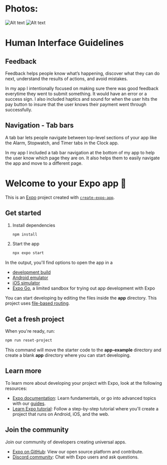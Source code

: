 # Photos:

![Alt text](/assets/main_wireframe.jpg)
![Alt text](/assets/second_wireframe.jpg)

# Human Interface Guidelines

## Feedback

Feedback helps people know what’s happening, discover what they can do next, understand the results of actions, and avoid mistakes.

In my app I intentionally focused on making sure there was good feedback everytime they went to submit something. It would have an error or a success sign. I also included haptics and sound for when the user hits the pay button to insure that the user knows their payment went through successfully.

## Navigation - Tab bars

A tab bar lets people navigate between top-level sections of your app like the Alarm, Stopwatch, and Timer tabs in the Clock app.

In my app I included a tab bar navigation at the bottom of my app to help the user know which page they are on. It also helps them to easily navigate the app and move to a different page.


# Welcome to your Expo app 👋

This is an [Expo](https://expo.dev) project created with [`create-expo-app`](https://www.npmjs.com/package/create-expo-app).

## Get started

1. Install dependencies

   ```bash
   npm install
   ```

2. Start the app

   ```bash
   npx expo start
   ```

In the output, you'll find options to open the app in a

- [development build](https://docs.expo.dev/develop/development-builds/introduction/)
- [Android emulator](https://docs.expo.dev/workflow/android-studio-emulator/)
- [iOS simulator](https://docs.expo.dev/workflow/ios-simulator/)
- [Expo Go](https://expo.dev/go), a limited sandbox for trying out app development with Expo

You can start developing by editing the files inside the **app** directory. This project uses [file-based routing](https://docs.expo.dev/router/introduction).

## Get a fresh project

When you're ready, run:

```bash
npm run reset-project
```

This command will move the starter code to the **app-example** directory and create a blank **app** directory where you can start developing.

## Learn more

To learn more about developing your project with Expo, look at the following resources:

- [Expo documentation](https://docs.expo.dev/): Learn fundamentals, or go into advanced topics with our [guides](https://docs.expo.dev/guides).
- [Learn Expo tutorial](https://docs.expo.dev/tutorial/introduction/): Follow a step-by-step tutorial where you'll create a project that runs on Android, iOS, and the web.

## Join the community

Join our community of developers creating universal apps.

- [Expo on GitHub](https://github.com/expo/expo): View our open source platform and contribute.
- [Discord community](https://chat.expo.dev): Chat with Expo users and ask questions.
